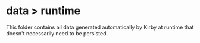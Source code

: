 # data > runtime

This folder contains all data generated automatically by Kirby at runtime that doesn't necessarily need to be persisted.
